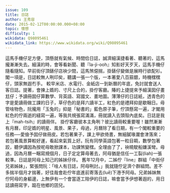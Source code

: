 ```yaml
---
issue: 109
title: 日誌
author: 王秀容
date: 2015-02-12T00:00:00.000+08:00
topic: 懷想
difficulty: 1
wikidata: Q98095461
wikidata_link: https://www.wikidata.org/wiki/Q98095461
---
```

這馬手機仔足方便，頂懸就有氣候、時間佮日誌，誠濟細漢捷看著、聽著的，這馬攏漸漸失去。細漢的時，會等看新聞、聽『la-ji-ooh』知影好天歹天，這馬手機仔隨看隨知。早前街仔頂錶仔店袂少間，這馬煞僫揣，掛錶仔變做是展時行欲配衫。閣一項是，日誌較無人咧印矣，聽講一張一个版，一本著愛八百箍銀，時機䆀䆀仔，頭家無遐冇手。
較早米店、水電行、金紙店一到新曆的年底，免討就會送人客日誌。提著，會揀上媠的、寸尺上合的，掛佇客廳。賰的上捷提來予細漢囡仔畫尪仔；予讀冊囡仔算數學、背英語、寫國文、畫地圖。薄薄仔的日誌紙，透青色的字是愛讀冊做工課的日子，草仔色的是拜六讀半工，紅色的是禮拜抑是歇睏日。毋管啥物色，阮攏用「玉兔的」抑是「秘書的」藍色原子筆，佇頂懸寫一遍，才閣用紅色的佇兩逝的縫寫一遍，等我共規張寫滿滿，冊就讀入去頭殼內底矣。日誌是我上『mah-tsih』的讀冊伴。
掛佇客廳彼本主角咧？彼比讀冊較重要喔！雖然漸漸有月曆，印足媠的明星、風景、果子，毋過，月曆除了看日期，有一个閣較重要的任務──愛儉予囡仔做冊皮。若包著果子，課上甲欲倚晝，無細膩喙瀾會津落來；若包著風景算較好運，看起來氣質上好。阮有同學英語包著一粒目睭，數學包著跤，聽伊講因為按呢毋敢掀課本，功課煞變䆀。全理由了了，袂曉駛船嫌溪彎。毋過，因為月曆一睏寫規個月，日子定定算毋著去，阿母猶是信任一工裂(liah)一張較準。日誌是阿母上知己的姊妹仔伴。
舊年12月中，二姊佇『line』群組「中街仔兄弟姊妹」，緊張問阮：「啥人有日誌，阿母咧討。」我就隨佇足濟个群組問。差不多揣半個月才揣著，好佳哉會赴佇年底進前寄落去(lue̋)下港予阿母。兄弟姊妹無佇阿母的身軀邊，上無伊有一个會當逐工陪伊的日誌，嘛會當予伊想著遐的，用日誌讀冊寫字，踮在他鄉的囝兒。